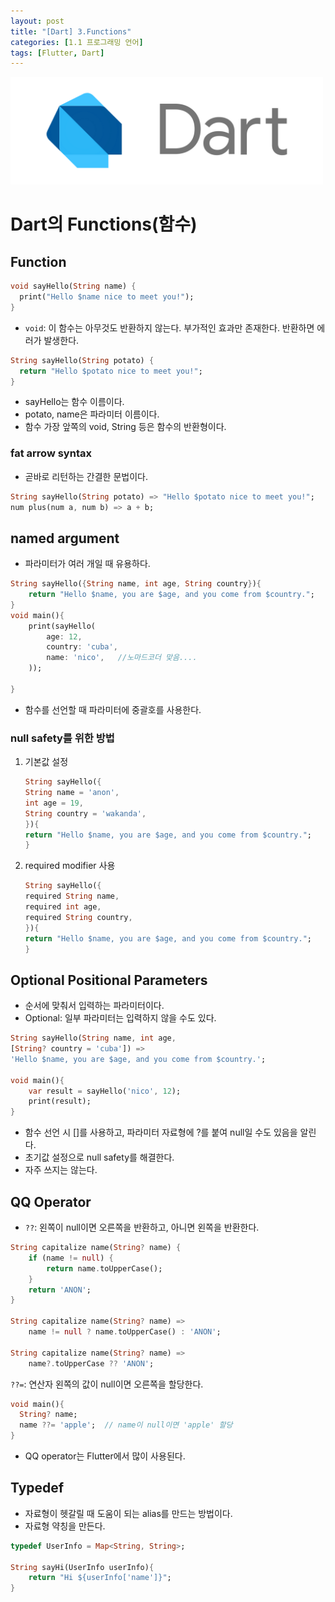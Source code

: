 ```yaml
---
layout: post
title: "[Dart] 3.Functions"
categories: [1.1 프로그래밍 언어]
tags: [Flutter, Dart]
---
```


<img src="/assets/img/dart.png" alt="dart" width="500"/>

# Dart의 Functions(함수)

## Function

```dart
void sayHello(String name) {
  print("Hello $name nice to meet you!");
}
```

- `void`: 이 함수는 아무것도 반환하지 않는다. 부가적인 효과만 존재한다. 반환하면 에러가 발생한다.

```dart
String sayHello(String potato) {
  return "Hello $potato nice to meet you!";
}
```

- sayHello는 함수 이름이다.
- potato, name은 파라미터 이름이다.
- 함수 가장 앞쪽의 void, String 등은 함수의 반환형이다.

### fat arrow syntax

- 곧바로 리턴하는 간결한 문법이다.

```dart
String sayHello(String potato) => "Hello $potato nice to meet you!";
num plus(num a, num b) => a + b;
```

## named argument

- 파라미터가 여러 개일 때 유용하다.

```dart
String sayHello({String name, int age, String country}){
	return "Hello $name, you are $age, and you come from $country.";
}
void main(){
	print(sayHello(
    	age: 12,
        country: 'cuba',
        name: 'nico',   //노마드코더 맞음....
    ));

}
```

- 함수를 선언할 때 파라미터에 중괄호를 사용한다.

### null safety를 위한 방법

1. 기본값 설정

   ```dart
   String sayHello({
   String name = 'anon',
   int age = 19,
   String country = 'wakanda',
   }){
   return "Hello $name, you are $age, and you come from $country.";
   }
   ```

2. required modifier 사용

   ```dart
   String sayHello({
   required String name,
   required int age,
   required String country,
   }){
   return "Hello $name, you are $age, and you come from $country.";
   }
   ```

## Optional Positional Parameters

- 순서에 맞춰서 입력하는 파라미터이다.
- Optional: 일부 파라미터는 입력하지 않을 수도 있다.

```dart
String sayHello(String name, int age,
[String? country = 'cuba']) =>
'Hello $name, you are $age, and you come from $country.';

void main(){
	var result = sayHello('nico', 12);
    print(result);
}
```

- 함수 선언 시 []를 사용하고, 파라미터 자료형에 ?를 붙여 null일 수도 있음을 알린다.
- 초기값 설정으로 null safety를 해결한다.
- 자주 쓰지는 않는다.

## QQ Operator

- `??`: 왼쪽이 null이면 오른쪽을 반환하고, 아니면 왼쪽을 반환한다.

```dart
String capitalize name(String? name) {
	if (name != null) {
    	return name.toUpperCase();
    }
    return 'ANON';
}

String capitalize name(String? name) =>
	name != null ? name.toUpperCase() : 'ANON';

String capitalize name(String? name) =>
	name?.toUpperCase ?? 'ANON';
```

`??=`: 연산자 왼쪽의 값이 null이면 오른쪽을 할당한다.

```dart
void main(){
  String? name;
  name ??= 'apple';  // name이 null이면 'apple' 할당
}
```

- QQ operator는 Flutter에서 많이 사용된다.

## Typedef

- 자료형이 헷갈릴 때 도움이 되는 alias를 만드는 방법이다.
- 자료형 약칭을 만든다.

```dart
typedef UserInfo = Map<String, String>;

String sayHi(UserInfo userInfo){
	return "Hi ${userInfo['name']}";
}
```
